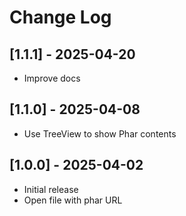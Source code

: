 # Change Log

## [1.1.1] - 2025-04-20

- Improve docs

## [1.1.0] - 2025-04-08

- Use TreeView to show Phar contents

## [1.0.0] - 2025-04-02

- Initial release
- Open file with phar URL
